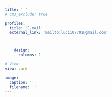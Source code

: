 ```yaml
---
title: ' '
# cms_exclude: true

profiles:
  title: 'E-mail'
  external_link: 'mailto:lucii07701@gmail.com'



    design:
      columns: 1

# View
view: card

image:
  caption: ''
  filename: ''
---
```

